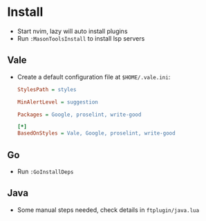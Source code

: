 # Install

- Start nvim, lazy will auto install plugins
- Run `:MasonToolsInstall` to install lsp servers

## Vale

- Create a default configuration file at `$HOME/.vale.ini`:

  ```ini
  StylesPath = styles

  MinAlertLevel = suggestion

  Packages = Google, proselint, write-good

  [*]
  BasedOnStyles = Vale, Google, proselint, write-good
  ```

## Go

- Run `:GoInstallDeps`

## Java

- Some manual steps needed, check details in `ftplugin/java.lua`
